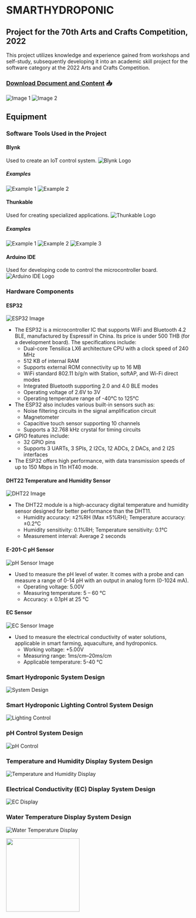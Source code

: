 # SMARTHYDROPONIC
## Project for the 70th Arts and Crafts Competition, 2022

This project utilizes knowledge and experience gained from workshops and self-study, subsequently developing it into an academic skill project for the software category at the 2022 Arts and Crafts Competition.

### [Download Document and Content](โครงงาน-Smart-hydroponic.pdf) 📥

![Image 1](img/1.jpg)
![Image 2](img/11.jpg)

## Equipment

### Software Tools Used in the Project

#### Blynk
Used to create an IoT control system.
![Blynk Logo](https://store.kidbright.info/upload/cover-image/1595158904-oAsZux.png)
##### Examples
![Example 1](img/13.jpg)
![Example 2](img/12.jpg)

#### Thunkable
Used for creating specialized applications.
![Thunkable Logo](https://www.nocodeitalia.it/wp-content/uploads/2020/12/thunkable-1-1024x191.png)
##### Examples
![Example 1](img/2.jpg)
![Example 2](img/14.png)
![Example 3](img/15.png)

#### Arduino IDE
Used for developing code to control the microcontroller board.
![Arduino IDE Logo](https://s3.amazonaws.com/eventick-redactor/065c62c2-f169-4c54-a2d8-fee009e9ee1b/arduinoicon2.preview.png)

### Hardware Components

#### ESP32
![ESP32 Image](https://th.bing.com/th/id/R.b02136248e37bd6f90bc862c685d1f3c?rik=N%2fwa6K%2bWtqqcKw&pid=ImgRaw&r=0)
- The ESP32 is a microcontroller IC that supports WiFi and Bluetooth 4.2 BLE, manufactured by Espressif in China. Its price is under 500 THB (for a development board). The specifications include:
  - Dual-core Tensilica LX6 architecture CPU with a clock speed of 240 MHz
  - 512 KB of internal RAM
  - Supports external ROM connectivity up to 16 MB
  - WiFi standard 802.11 b/g/n with Station, softAP, and Wi-Fi direct modes
  - Integrated Bluetooth supporting 2.0 and 4.0 BLE modes
  - Operating voltage of 2.6V to 3V
  - Operating temperature range of -40°C to 125°C
- The ESP32 also includes various built-in sensors such as:
  - Noise filtering circuits in the signal amplification circuit
  - Magnetometer
  - Capacitive touch sensor supporting 10 channels
  - Supports a 32.768 kHz crystal for timing circuits
- GPIO features include:
  - 32 GPIO pins
  - Supports 3 UARTs, 3 SPIs, 2 I2Cs, 12 ADCs, 2 DACs, and 2 I2S interfaces
- The ESP32 offers high performance, with data transmission speeds of up to 150 Mbps in 11n HT40 mode.

#### DHT22 Temperature and Humidity Sensor
![DHT22 Image](https://www.mechatronicstore.cl/wp-content/uploads/2017/05/humidity-temperature-sensor-dht22.jpg)
- The DHT22 module is a high-accuracy digital temperature and humidity sensor designed for better performance than the DHT11.
  - Humidity accuracy: ±2%RH (Max ±5%RH); Temperature accuracy: ±0.2°C
  - Humidity sensitivity: 0.1%RH; Temperature sensitivity: 0.1°C
  - Measurement interval: Average 2 seconds

#### E-201-C pH Sensor
![pH Sensor Image](https://s3.amazonaws.com/eventick-redactor/065c62c2-f169-4c54-a2d8-fee009e9ee1b/arduinoicon2.preview.png)
- Used to measure the pH level of water. It comes with a probe and can measure a range of 0-14 pH with an output in analog form (0-1024 mA).
  - Operating voltage: 5.00V
  - Measuring temperature: 5 – 60 °C
  - Accuracy: ± 0.1pH at 25 °C

#### EC Sensor
![EC Sensor Image](https://cdn2.botland.com.pl/66532-large_default/gravity-analogowy-czujnik-zasolenia-wody-i-gleby-dfrobot-dfr0300-h.jpg)
- Used to measure the electrical conductivity of water solutions, applicable in smart farming, aquaculture, and hydroponics.
  - Working voltage: +5.00V
  - Measuring range: 1ms/cm–20ms/cm
  - Applicable temperature: 5-40 °C

### Smart Hydroponic System Design
![System Design](img/4.png)

### Smart Hydroponic Lighting Control System Design
![Lighting Control](img/5.png)

### pH Control System Design
![pH Control](img/6.png)

### Temperature and Humidity Display System Design
![Temperature and Humidity Display](img/9.png)

### Electrical Conductivity (EC) Display System Design
![EC Display](img/7.png)

### Water Temperature Display System Design
![Water Temperature Display](img/8.png)

<img src="image_url" style="width:200px; height:auto;">
